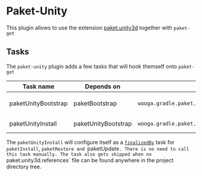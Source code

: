 Paket-Unity
===========

This plugin allows to use the extension [paket.unity3d] together with `paket-get`

Tasks
-----

The `paket-unity` plugin adds a few tasks that will hook themself onto `paket-get`

| Task name           | Depends on          | Type                                                | Description |
| ------------------- | ------------------- | --------------------------------------------------- | ----------- |
| paketUnityBootstrap | paketBootstrap      | `wooga.gradle.paket.unity.task.PaketUnityBootstrap` | Downloads `paket.unity3d.bootstrapper.exe` and initializes `paket.unity3d.exe`
| paketUnityInstall   | paketUnityBootstrap | `wooga.gradle.paket.unity.tasks.PaketUnityInstall`  | Installs the dependencies into the Unity3d project

The `paketUnityInstall` will configure itself as a [`finalizedBy`][gradle_finalizedBy] task for `paketInstall`, `paketRestore and `paketUpdate`. There is no need to call this task manually. The task also gets skipped when no `paket.unity3d.references` file can be found anywhere in the project directory tree.

[paket.unity3d]:        http://wooga.github.io/Paket.Unity3D/
[gradle_finalizedBy]:   https://docs.gradle.org/3.5/dsl/org.gradle.api.Task.html#org.gradle.api.Task:finalizedBy